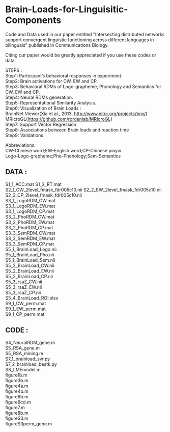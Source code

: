# Brain-Loads-for-Linguisitic-Components
Code and Data used in our paper entitled "Intersecting distributed networks support convergent linguistic functioning across different languages in bilinguals" published in Communications Biology.

Citing our paper would be greatly appreciated if you use these codes or data. 
  
STEPS :  
Step1: Participant’s behavioral responses in experiment.  
Step2: Brain activations for CW, EW and CP.  
Step3: Behavioral RDMs of Logo-grapheme, Phonology and Semantics for CW, EW and CP.  
Step4: Neural RDMs generation.  
Step5: Representational Similarity Analysis.  
Step6: Visualization of Brain Loads :   
	BrainNet Viewer(Xia et al., 2013, http://www.nitrc.org/projects/bnv/)  
	MRIcroGL(https://github.com/rordenlab/MRIcroGL)  
Step7: Support Vector Regression  
Step8: Associations between Brain loads and reaction time  
Step9: Validations

Abbreviations:   
CW-Chinese word;EW-English word;CP-Chinese pinyin  
Logo-Logo-grapheme;Pho-Phonology;Sem-Semantics  

## DATA :  
  S1_1_ACC.mat  S1_2_RT.mat  
  S2_1_CW_2level_fmask_fdr005c10.nii  S2_2_EW_2level_fmask_fdr005c10.nii S2_3_CP_2level_fmask_fdr005c10.nii  
  S3_1_LogoRDM_CW.mat  
  S3_1_LogoRDM_EW.mat  
  S3_1_LogoRDM_CP.mat  
  S3_2_PhoRDM_CW.mat  
  S3_2_PhoRDM_EW.mat  
  S3_2_PhoRDM_CP.mat  
  S3_3_SemRDM_CW.mat  
  S3_3_SemRDM_EW.mat  
  S3_3_SemRDM_CP.mat  
  S5_1_BrainLoad_Logo.nii  
  S5_1_BrainLoad_Pho.nii  
  S5_1_BrainLoad_Sem.nii  
  S5_2_BrainLoad_CW.nii  
  S5_2_BrainLoad_EW.nii  
  S5_2_BrainLoad_CP.nii  
  S5_3_rsaZ_CW.nii  
  S5_3_rsaZ_EW.nii  
  S5_3_rsaZ_CP.nii  
  S5_4_BrainLoad_ROI.xlsx  
  S9_1_CW_perm.mat    
  S9_1_EW_perm.mat  
  S9_1_CP_perm.mat 
## CODE :  
  S4_NeuralRDM_gene.m  
  S5_RSA_gene.m  
  S5_RSA_mining.m  
  S7_1_brainload_svr.py  
  S7_2_brainload_bestk.py  
  S8_LMEmodel.m  
  figure1b.m  
  figure3b.m  
  figure4a.m  
  figure4b.m  
  figure6b.m  
  figure6cd.m  
  figure7.m  
  figure8b.m  
  figureS3.m  
  figureS3perm_gene.m  
